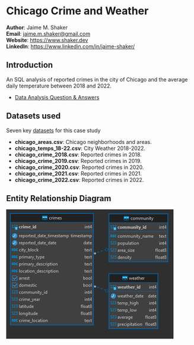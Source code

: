 # Chicago Crime and Weather

**Author**: Jaime M. Shaker <br />
**Email**: jaime.m.shaker@gmail.com <br />
**Website**: https://www.shaker.dev <br />
**LinkedIn**: https://www.linkedin.com/in/jaime-shaker/  <br />

## Introduction
An SQL analysis of reported crimes in the city of Chicago and the average daily temperature between 2018 and 2022.

* [Data Analysis Question & Answers](./QUESTIONS_AND_ANSWERS.md)

## Datasets used
Seven key [datasets](./source_data/csv/) for this case study
- <strong>chicago_areas.csv</strong>: Chicago neighborhoods and areas.
- <strong>chicago_temps_18-22.csv</strong>: City Weather 2018-2022.
- <strong>chicago_crime_2018.csv</strong>: Reported crimes in 2018.
- <strong>chicago_crime_2019.csv</strong>: Reported crimes in 2019.
- <strong>chicago_crime_2020.csv</strong>: Reported crimes in 2020.
- <strong>chicago_crime_2021.csv</strong>: Reported crimes in 2021.
- <strong>chicago_crime_2022.csv</strong>: Reported crimes in 2022.


## Entity Relationship Diagram
![alt text](./images/ERD.PNG)

